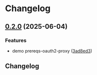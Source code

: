 # Changelog

## [0.2.0](https://github.com/Telicent-io/telicent-core-charts/compare/demo-prereqs-oauth2-proxy-v0.1.0...demo-prereqs-oauth2-proxy-v0.2.0) (2025-06-04)


### Features

* demo prereqs-oauth2-proxy ([3ad8ed3](https://github.com/Telicent-io/telicent-core-charts/commit/3ad8ed3e0928bf2b1fb8b4bf9ff6dccd7ccac13e))

## Changelog

